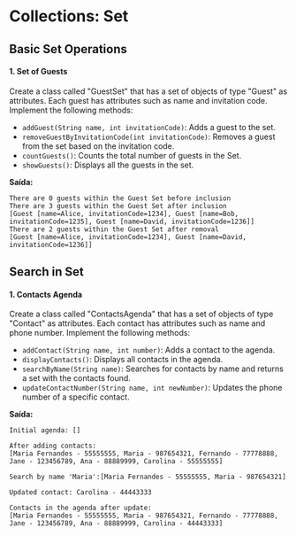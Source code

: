# Collections: Set
## Basic Set Operations
#### 1. Set of Guests
Create a class called "GuestSet" that has a set of objects of type "Guest" as attributes. Each guest has attributes such as name and invitation code. Implement the following methods:

  -  `addGuest(String name, int invitationCode)`: Adds a guest to the set.
  -  `removeGuestByInvitationCode(int invitationCode)`: Removes a guest from the set based on the invitation code.
  -  `countGuests()`: Counts the total number of guests in the Set.
  -  `showGuests()`: Displays all the guests in the set.
  
**Saída:**

```
There are 0 guests within the Guest Set before inclusion
There are 3 guests within the Guest Set after inclusion
[Guest [name=Alice, invitationCode=1234], Guest [name=Bob, invitationCode=1235], Guest [name=David, invitationCode=1236]]
There are 2 guests within the Guest Set after removal
[Guest [name=Alice, invitationCode=1234], Guest [name=David, invitationCode=1236]]
```

## Search in Set
#### 1. Contacts Agenda

Create a class called "ContactsAgenda" that has a set of objects of type "Contact" as attributes. Each contact has attributes such as name and phone number. Implement the following methods:

  -  `addContact(String name, int number)`: Adds a contact to the agenda.
  -  `displayContacts()`: Displays all contacts in the agenda.
  -  `searchByName(String name)`: Searches for contacts by name and returns a set with the contacts found.
  -  `updateContactNumber(String name, int newNumber)`: Updates the phone number of a specific contact.

**Saída:**

```  
Initial agenda: []

After adding contacts:
[Maria Fernandes - 55555555, Maria - 987654321, Fernando - 77778888, Jane - 123456789, Ana - 88889999, Carolina - 55555555]

Search by name 'Maria':[Maria Fernandes - 55555555, Maria - 987654321]

Updated contact: Carolina - 44443333

Contacts in the agenda after update:
[Maria Fernandes - 55555555, Maria - 987654321, Fernando - 77778888, Jane - 123456789, Ana - 88889999, Carolina - 44443333]
```